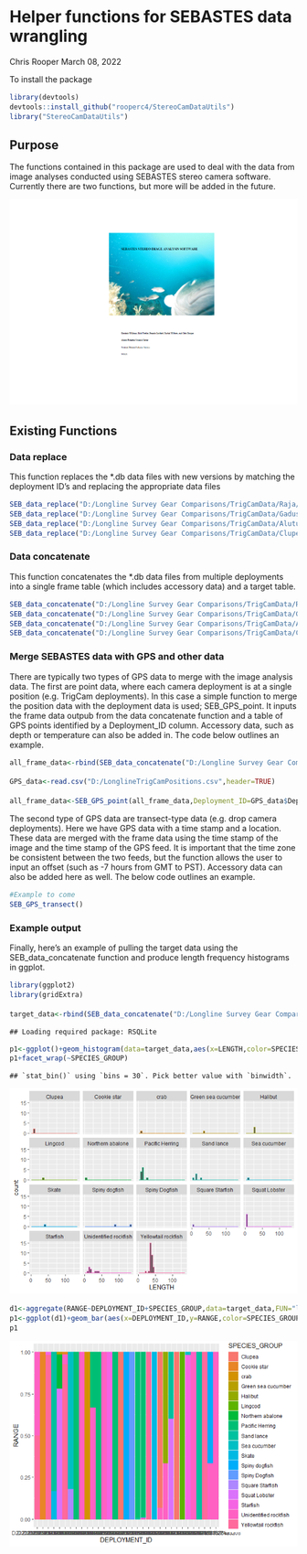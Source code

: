 Helper functions for SEBASTES data wrangling
================
Chris Rooper
March 08, 2022

To install the package

``` r
library(devtools)
devtools::install_github("rooperc4/StereoCamDataUtils")
library("StereoCamDataUtils")
```

## Purpose

The functions contained in this package are used to deal with the data
from image analyses conducted using SEBASTES stereo camera software.
Currently there are two functions, but more will be added in the future.

![](StereoCam_Data_Utils_files/figure-gfm/Figure%201-1.png)<!-- -->

## Existing Functions

### Data replace

This function replaces the \*.db data files with new versions by
matching the deployment ID’s and replacing the appropriate data files

``` r
SEB_data_replace("D:/Longline Survey Gear Comparisons/TrigCamData/Raja/Raja data/Raja data","D:/Longline Survey Gear Comparisons/TrigCamData/Raja")
SEB_data_replace("D:/Longline Survey Gear Comparisons/TrigCamData/Gadus/Gadus data","D:/Longline Survey Gear Comparisons/TrigCamData/Gadus")
SEB_data_replace("D:/Longline Survey Gear Comparisons/TrigCamData/Alutus/Alutus data/Alutus data","D:/Longline Survey Gear Comparisons/TrigCamData/Alutus")
SEB_data_replace("D:/Longline Survey Gear Comparisons/TrigCamData/Clupea/Clupea data","D:/Longline Survey Gear Comparisons/TrigCamData/Clupea")
```

### Data concatenate

This function concatenates the \*.db data files from multiple
deployments into a single frame table (which includes accessory data)
and a target table.

``` r
SEB_data_concatenate("D:/Longline Survey Gear Comparisons/TrigCamData/Raja")
SEB_data_concatenate("D:/Longline Survey Gear Comparisons/TrigCamData/Gadus")
SEB_data_concatenate("D:/Longline Survey Gear Comparisons/TrigCamData/Alutus")
SEB_data_concatenate("D:/Longline Survey Gear Comparisons/TrigCamData/Clupea")
```

### Merge SEBASTES data with GPS and other data

There are typically two types of GPS data to merge with the image
analysis data. The first are point data, where each camera deployment is
at a single position (e.g. TrigCam deployments). In this case a simple
function to merge the position data with the deployment data is used;
SEB\_GPS\_point. It inputs the frame data outpub from the data
concatenate function and a table of GPS points identified by a
Deployment\_ID column. Accessory data, such as depth or temperature can
also be added in. The code below outlines an example.

``` r
all_frame_data<-rbind(SEB_data_concatenate("D:/Longline Survey Gear Comparisons/TrigCamData/Raja")$frame.data,SEB_data_concatenate("D:/Longline Survey Gear Comparisons/TrigCamData/Clupea")$frame.data,SEB_data_concatenate("D:/Longline Survey Gear Comparisons/TrigCamData/Gadus")$frame.data)

GPS_data<-read.csv("D:/LonglineTrigCamPositions.csv",header=TRUE)

all_frame_data<-SEB_GPS_point(all_frame_data,Deployment_ID=GPS_data$Deployment_ID,Longitude=GPS_data$Longitude,Latitude=GPS_data$Latitude,Accessory_data=data.frame(GPS_data$Camera.Name,GPS_data$Depth,GPS_data$Deployment.event))
```

The second type of GPS data are transect-type data (e.g. drop camera
deployments). Here we have GPS data with a time stamp and a location.
These data are merged with the frame data using the time stamp of the
image and the time stamp of the GPS feed. It is important that the time
zone be consistent between the two feeds, but the function allows the
user to input an offset (such as -7 hours from GMT to PST). Accessory
data can also be added here as well. The below code outlines an example.

``` r
#Example to come
SEB_GPS_transect()
```

### Example output

Finally, here’s an example of pulling the target data using the
SEB\_data\_concatenate function and produce length frequency histograms
in ggplot.

``` r
library(ggplot2)
library(gridExtra)

target_data<-rbind(SEB_data_concatenate("D:/Longline Survey Gear Comparisons/TrigCamData/Raja")$target.data,SEB_data_concatenate("D:/Longline Survey Gear Comparisons/TrigCamData/Clupea")$target.data,SEB_data_concatenate("D:/Longline Survey Gear Comparisons/TrigCamData/Gadus")$target.data)
```

    ## Loading required package: RSQLite

``` r
p1<-ggplot()+geom_histogram(data=target_data,aes(x=LENGTH,color=SPECIES_GROUP))+theme(legend.position="none")
p1+facet_wrap(~SPECIES_GROUP)
```

    ## `stat_bin()` using `bins = 30`. Pick better value with `binwidth`.

![](StereoCam_Data_Utils_files/figure-gfm/example%20targets-1.png)<!-- -->

``` r
d1<-aggregate(RANGE~DEPLOYMENT_ID+SPECIES_GROUP,data=target_data,FUN="length")
p1<-ggplot(d1)+geom_bar(aes(x=DEPLOYMENT_ID,y=RANGE,color=SPECIES_GROUP,fill=SPECIES_GROUP),stat="identity",position="fill")
p1
```

![](StereoCam_Data_Utils_files/figure-gfm/example%20targets-2.png)<!-- -->
